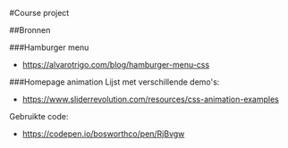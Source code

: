 #Course project

##Bronnen

###Hamburger menu

- https://alvarotrigo.com/blog/hamburger-menu-css

###Homepage animation
Lijst met verschillende demo's:

- https://www.sliderrevolution.com/resources/css-animation-examples

Gebruikte code:

- https://codepen.io/bosworthco/pen/RjBvgw
